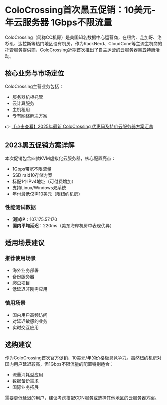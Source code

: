 # ColoCrossing首次黑五促销：10美元-年云服务器 1Gbps不限流量

ColoCrossing（简称CC机房）是美国知名数据中心运营商，在纽约、芝加哥、洛杉矶、达拉斯等热门地区设有机房。作为RackNerd、CloudCone等主流主机商的托管服务提供商，ColoCrossing近期首次推出了自主运营的云服务器黑五特惠活动。

## 核心业务与市场定位

ColoCrossing主营业务包括：
- 服务器机柜托管
- 云计算服务
- 主机租用
- 专有网络解决方案

👉 [【点击查看】2025年最新 ColoCrossing 优惠码及特价云服务器方案汇总](https://bit.ly/ColoCrossing)

## 2023黑五促销方案详解

本次促销包含四款KVM虚拟化云服务器，核心配置亮点：
- 1Gbps带宽不限流量
- SSD raid10存储方案
- 标配1个IPv4地址（可付费增加）
- 支持Linux/Windows双系统
- 年付最低仅需10美元（限纽约机房）

### 性能测试数据
- **测试IP**：107.175.57.170
- **国内平均延迟**：220ms（美东海岸机房中表现优异）

## 适用场景建议

### 推荐使用场景
- 海外业务部署
- 备份服务器
- 爬虫项目
- 低延迟非刚需应用

### 慎用场景
- 国内用户高频访问
- 对延迟敏感的业务
- 实时交互应用

## 选购建议
作为ColoCrossing首次官方促销，10美元/年的价格极具竞争力。虽然纽约机房对国内用户延迟较高，但1Gbps不限流量的配置特别适合：
- 流量消耗型应用
- 数据备份需求
- 国际业务拓展

需要更低延迟的用户，建议考虑搭配CDN服务或选择其他地区的云服务器方案。